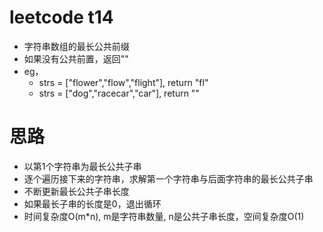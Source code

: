 # leetcode t14
- 字符串数组的最长公共前缀
- 如果没有公共前置，返回""
- eg， 
    - strs = ["flower","flow","flight"], return "fl"
    - strs = ["dog","racecar","car"], return ""
        
# 思路
- 以第1个字符串为最长公共子串
- 逐个遍历接下来的字符串，求解第一个字符串与后面字符串的最长公共子串
- 不断更新最长公共子串长度
- 如果最长子串的长度是0，退出循环
- 时间复杂度O(m*n), m是字符串数量, n是公共子串长度，空间复杂度O(1)
